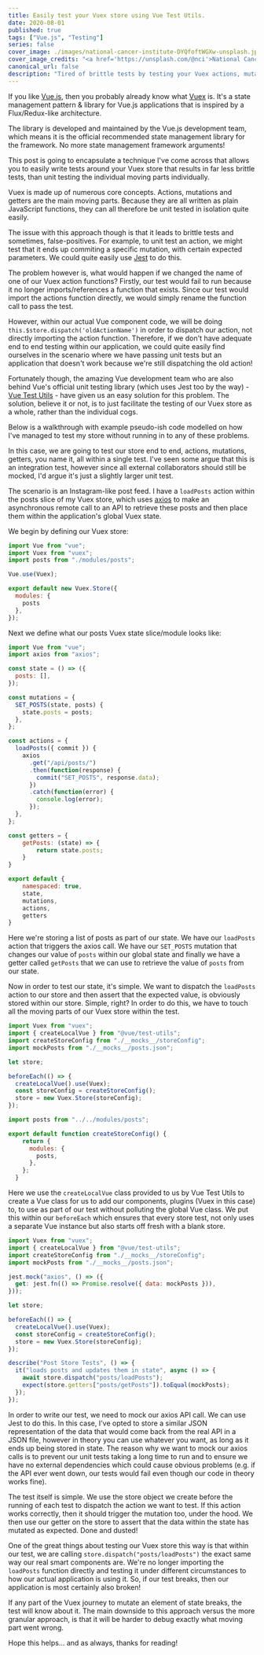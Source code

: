 ```yaml
---
title: Easily test your Vuex store using Vue Test Utils.
date: 2020-08-01
published: true
tags: ["Vue.js", "Testing"]
series: false
cover_image: ./images/national-cancer-institute-DYQfoftWGXw-unsplash.jpg
cover_image_credits: "<a href='https://unsplash.com/@nci'>National Cancer Institute</a>"
canonical_url: false
description: "Tired of brittle tests by testing your Vuex actions, mutations and getters all separately? Vue Test Utils has the solution!"
---
```

If you like [Vue.js](https://vuejs.org/), then you probably already know what [Vuex](https://vuex.vuejs.org/]) is. It's a state management pattern & library for Vue.js applications that is inspired by a Flux/Redux-like architecture.

The library is developed and maintained by the Vue.js development team, which means it is the official recommended state management library for the framework. No more state management framework arguments!

This post is going to encapsulate a technique I've come across that allows you to easily write tests around your Vuex store that results in far less brittle tests, than unit testing the individual moving parts individually.

Vuex is made up of numerous core concepts. Actions, mutations and getters are the main moving parts. Because they are all written as plain JavaScript functions, they can all therefore be unit tested in isolation quite easily.

The issue with this approach though is that it leads to brittle tests and sometimes, false-positives. For example, to unit test an action, we might test that it ends up commiting a specific mutation, with certain expected parameters. We could quite easily use [Jest](https://jestjs.io/) to do this.

The problem however is, what would happen if we changed the name of one of our Vuex action functions? Firstly, our test would fail to run because it no longer imports/references a function that exists. Since our test would import the actions function directly, we would simply rename the function call to pass the test.

However, within our actual Vue component code, we will be doing `this.$store.dispatch('oldActionName')` in order to dispatch our action, not directly importing the action function. Therefore, if we don't have adequate end to end testing within our application, we could quite easily find ourselves in the scenario where we have passing unit tests but an application that doesn't work because we're still dispatching the old action!

Fortunately though, the amazing Vue development team who are also behind Vue's official unit testing library (which uses Jest too by the way) - [Vue Test Utils](https://vue-test-utils.vuejs.org/) - have given us an easy solution for this problem. The solution, believe it or not, is to just facilitate the testing of our Vuex store as a whole, rather than the individual cogs.

Below is a walkthrough with example pseudo-ish code modelled on how I've managed to test my store without running in to any of these problems.

In this case, we are going to test our store end to end, actions, mutations, getters, you name it, all within a single test. I've seen some argue that this is an integration test, however since all external collaborators should still be mocked, I'd argue it's just a slightly larger unit test.

The scenario is an Instagram-like post feed. I have a `loadPosts` action within the posts slice of my Vuex store, which uses [axios](https://github.com/axios/axios) to make an asynchronous remote call to an API to retrieve these posts and then place them within the application's global Vuex state.

We begin by defining our Vuex store:

```javascript
import Vue from "vue";
import Vuex from "vuex";
import posts from "./modules/posts";

Vue.use(Vuex);

export default new Vuex.Store({
  modules: {
    posts
  },
});
```

Next we define what our posts Vuex state slice/module looks like:

```javascript
import Vue from "vue";
import axios from "axios";

const state = () => ({
  posts: [],
});

const mutations = {
  SET_POSTS(state, posts) {
    state.posts = posts;
  },
};

const actions = {
  loadPosts({ commit }) {
    axios
      .get("/api/posts/")
      .then(function(response) {
        commit("SET_POSTS", response.data);
      })
      .catch(function(error) {
        console.log(error);
      });
  },
};

const getters = {
    getPosts: (state) => {
        return state.posts;
    }
}

export default {
    namespaced: true,
    state,
    mutations,
    actions,
    getters
}
```

Here we're storing a list of posts as part of our state. We have our `loadPosts` action that triggers the axios call. We have our `SET_POSTS` mutation that changes our value of `posts` within our global state and finally we have a getter called `getPosts` that we can use to retrieve the value of `posts` from our state.

Now in order to test our state, it's simple. We want to dispatch the `loadPosts` action to our store and then assert that the expected value, is obviously stored within our store. Simple, right? In order to do this, we have to touch all the moving parts of our Vuex store within the test.

```javascript
import Vuex from "vuex";
import { createLocalVue } from "@vue/test-utils";
import createStoreConfig from "./__mocks__/storeConfig";
import mockPosts from "./__mocks__/posts.json";

let store;

beforeEach(() => {
  createLocalVue().use(Vuex);
  const storeConfig = createStoreConfig();
  store = new Vuex.Store(storeConfig);
});
```

```javascript
import posts from "../../modules/posts";

export default function createStoreConfig() {
    return {
      modules: {
        posts,
      },
    };
  }
```

Here we use the `createLocalVue` class provided to us by Vue Test Utils to create a Vue class for us to add our components, plugins (Vuex in this case) to, to use as part of our test without polluting the global Vue class. We put this within our `beforeEach` which ensures that every store test, not only uses a separate Vue instance but also starts off fresh with a blank store.

```javascript
import Vuex from "vuex";
import { createLocalVue } from "@vue/test-utils";
import createStoreConfig from "./__mocks__/storeConfig";
import mockPosts from "./__mocks__/posts.json";

jest.mock("axios", () => ({
  get: jest.fn(() => Promise.resolve({ data: mockPosts })),
}));

let store;

beforeEach(() => {
  createLocalVue().use(Vuex);
  const storeConfig = createStoreConfig();
  store = new Vuex.Store(storeConfig);
});

describe("Post Store Tests", () => {
  it("loads posts and updates them in state", async () => {
    await store.dispatch("posts/loadPosts");
    expect(store.getters["posts/getPosts"]).toEqual(mockPosts);
  });
});
```

In order to write our test, we need to mock our axios API call. We can use Jest to do this. In this case, I've opted to store a similar JSON representation of the data that would come back from the real API in a JSON file, however in theory you can use whatever you want, as long as it ends up being stored in state. The reason why we want to mock our axios calls is to prevent our unit tests taking a long time to run and to ensure we have no external dependencies which could cause obvious problems (e.g. if the API ever went down, our tests would fail even though our code in theory works fine).

The test itself is simple. We use the store object we create before the running of each test to dispatch the action we want to test. If this action works correctly, then it should trigger the mutation too, under the hood. We then use our getter on the store to assert that the data within the state has mutated as expected. Done and dusted!

One of the great things about testing our Vuex store this way is that within our test, we are calling `store.dispatch("posts/loadPosts")` the exact same way our real smart components are. We're no longer importing the `loadPosts` function directly and testing it under different circumstances to how our actual application is using it. So, if our test breaks, then our application is most certainly also broken!

If any part of the Vuex journey to mutate an element of state breaks, the test will know about it. The main downside to this approach versus the more granular approach, is that it will be harder to debug exactly what moving part went wrong.

Hope this helps...
and as always, thanks for reading!
